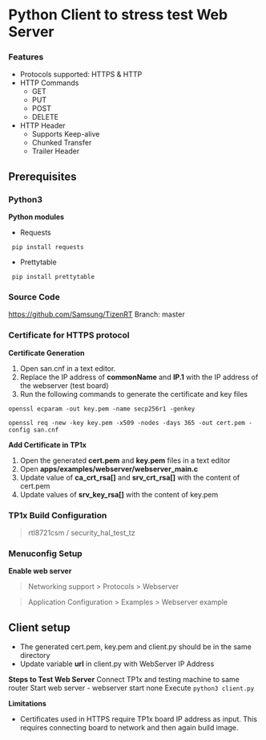 # Python Client to stress test Web Server

### Features

- Protocols supported: HTTPS & HTTP
- HTTP Commands
    - GET
    - PUT
    - POST
    - DELETE
- HTTP Header
    - Supports Keep-alive
    - Chunked Transfer
    - Trailer Header

## Prerequisites

### Python3
**Python modules**

- Requests

` pip install requests`

- Prettytable

` pip install prettytable`

### Source Code
https://github.com/Samsung/TizenRT
Branch: master

### Certificate for HTTPS protocol
**Certificate Generation**
1. Open san.cnf in a text editor.
2. Replace the IP address of **commonName** and **IP.1** with the IP address of the webserver (test board)
3. Run the following commands to generate the certificate and key files

`openssl ecparam -out key.pem -name secp256r1 -genkey`

`openssl req -new -key key.pem -x509 -nodes -days 365 -out cert.pem -config san.cnf `

**Add Certificate in TP1x**
 1. Open the generated **cert.pem** and **key.pem** files in a text editor
 2. Open **apps/examples/webserver/webserver_main.c**
 3. Update value of **ca_crt_rsa[]** and **srv_crt_rsa[]** with the content of cert.pem
 4. Update values of **srv_key_rsa[]** with the content of key.pem

### TP1x Build Configuration

> rtl8721csm / security_hal_test_tz

### Menuconfig Setup
**Enable web server**
> Networking support > Protocols > Webserver 

> Application Configuration > Examples > Webserver example

## Client setup

- The generated cert.pem, key.pem and client.py should be in the same directory
- Update variable **url** in client.py with WebServer IP Address

**Steps to Test Web Server**
Connect TP1x and testing machine to same router
Start web server - webserver start none
Execute `python3 client.py`

**Limitations**
- Certificates used in HTTPS require TP1x board IP address as input. This requires connecting board to network and then again build image.
